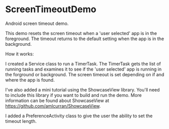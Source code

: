 ScreenTimeoutDemo
=================

Android screen timeout demo.

This demo resets the screen timeout when a 'user selected' app is in the
foreground. The timeout returns to the default setting when the app is in
the background.

How it works:

I created a Service class to run a TimerTask. The TimerTask gets the list of
running tasks and examines it to see if the 'user selected' app is running in the
forground or background. The screen timeout is set depending on if and where the
app is found.

I've also added a mini tutorial using the ShowcaseView library. You'll need to 
include this library if you want to build and run the demo. More information can 
be found about ShowcaseView at https://github.com/amlcurran/ShowcaseView.

I added a PreferenceActivity class to give the user the ability to set the timeout 
length.
